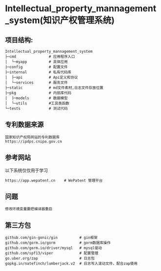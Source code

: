 # Intellectual_property_mannagement_system(知识产权管理系统)

## 项目结构:

```text
Intellectual_property_mannagement_system
├─cmd               # 应用程序入口
│  └─myapp          # 具体应用
├─config            # 配置文件
├─internal          # 私有代码库
│  ├─api            # Api定义和协议
│  └─services       # 服务文件
├─static            # md文件素材,日志文件存放位置
├─pkg               # 内部库代码
│  ├─models         # 数据模型
│  └─utils          #工具类函数
└─tests             # 测试代码

```

## 专利数据来源

```text
国家知识产权局网站的专利数据库
https://ipdps.cnipa.gov.cn
```

## 参考网站

以下系统仅仅用于学习

```text
https://app.wepatent.cn    # WePatent 管理平台
```

## 问题

```text
修改环境变量要把编译器重启
```

## 第三方包
```text
github.com/gin-gonic/gin          # gin框架
github.com/gorm.io/gorm           # gorm数据库操作
github.com/gorm.io/driver/mysql   # mysql驱动
github.com/spf13/viper            # 配置管理
go.uber.org/zap                   # 日志包
gopkg.in/natefinch/lumberjack.v2  # 日志写入滚动文件，配合zap使用
```